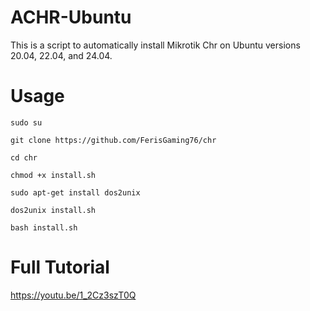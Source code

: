 # ACHR-Ubuntu
This is a script to automatically install Mikrotik Chr on Ubuntu versions 20.04, 22.04, and 24.04.

# Usage
```
sudo su
```
```
git clone https://github.com/FerisGaming76/chr
```
```
cd chr
```
```
chmod +x install.sh
```
```
sudo apt-get install dos2unix
```
```
dos2unix install.sh
```
```
bash install.sh
```
# Full Tutorial
https://youtu.be/1_2Cz3szT0Q
  
